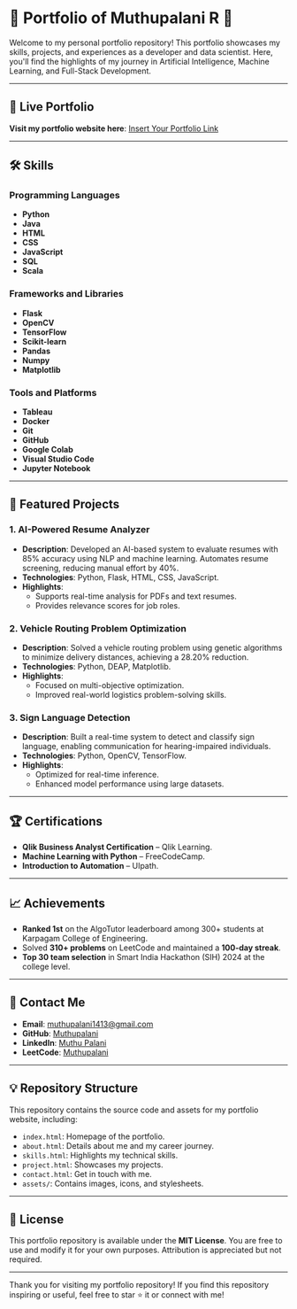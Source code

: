 # 🌟 Portfolio of Muthupalani  R 🌟

Welcome to my personal portfolio repository! This portfolio showcases my skills, projects, and experiences as a developer and data scientist. Here, you'll find the highlights of my journey in Artificial Intelligence, Machine Learning, and Full-Stack Development.

---

## 🔗 Live Portfolio
**Visit my portfolio website here**: [Insert Your Portfolio Link](https://your-portfolio-link.com)

---

## 🛠️ Skills

### Programming Languages
- **Python**
- **Java**
- **HTML**
- **CSS**
- **JavaScript**
- **SQL**
- **Scala**

### Frameworks and Libraries
- **Flask**
- **OpenCV**
- **TensorFlow**
- **Scikit-learn**
- **Pandas**
- **Numpy**
- **Matplotlib**

### Tools and Platforms
- **Tableau**
- **Docker**
- **Git**
- **GitHub**
- **Google Colab**
- **Visual Studio Code**
- **Jupyter Notebook**

---

## 📂 Featured Projects

### 1. **AI-Powered Resume Analyzer**
- **Description**: Developed an AI-based system to evaluate resumes with 85% accuracy using NLP and machine learning. Automates resume screening, reducing manual effort by 40%.
- **Technologies**: Python, Flask, HTML, CSS, JavaScript.
- **Highlights**: 
  - Supports real-time analysis for PDFs and text resumes.
  - Provides relevance scores for job roles.

### 2. **Vehicle Routing Problem Optimization**
- **Description**: Solved a vehicle routing problem using genetic algorithms to minimize delivery distances, achieving a 28.20% reduction.
- **Technologies**: Python, DEAP, Matplotlib.
- **Highlights**:
  - Focused on multi-objective optimization.
  - Improved real-world logistics problem-solving skills.

### 3. **Sign Language Detection**
- **Description**: Built a real-time system to detect and classify sign language, enabling communication for hearing-impaired individuals.
- **Technologies**: Python, OpenCV, TensorFlow.
- **Highlights**:
  - Optimized for real-time inference.
  - Enhanced model performance using large datasets.

---

## 🏆 Certifications
- **Qlik Business Analyst Certification** – Qlik Learning.
- **Machine Learning with Python** – FreeCodeCamp.
- **Introduction to Automation** – UIpath.

---

## 📈 Achievements
- **Ranked 1st** on the AlgoTutor leaderboard among 300+ students at Karpagam College of Engineering.
- Solved **310+ problems** on LeetCode and maintained a **100-day streak**.
- **Top 30 team selection** in Smart India Hackathon (SIH) 2024 at the college level.

---

## 📧 Contact Me

- **Email**: [muthupalani1413@gmail.com](mailto:muthupalani1413@gmail.com)
- **GitHub**: [Muthupalani](https://github.com/Muthupalani)
- **LinkedIn**: [Muthu Palani](https://www.linkedin.com/in/muthu-palani-54310826a/)
- **LeetCode**: [Muthupalani](https://leetcode.com/u/muthupalani/)

---

## 💡 Repository Structure
This repository contains the source code and assets for my portfolio website, including:
- `index.html`: Homepage of the portfolio.
- `about.html`: Details about me and my career journey.
- `skills.html`: Highlights my technical skills.
- `project.html`: Showcases my projects.
- `contact.html`: Get in touch with me.
- `assets/`: Contains images, icons, and stylesheets.

---

## 📜 License
This portfolio repository is available under the **MIT License**. You are free to use and modify it for your own purposes. Attribution is appreciated but not required.

---

Thank you for visiting my portfolio repository! If you find this repository inspiring or useful, feel free to star ⭐ it or connect with me!
